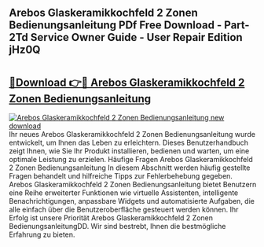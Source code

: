 ## Arebos Glaskeramikkochfeld 2 Zonen Bedienungsanleitung PDf Free Download - Part-2Td Service Owner Guide - User Repair Edition jHz0Q

# <h2><a href="http://df454e.blite.top/?on=Arebos+Glaskeramikkochfeld+2+Zonen+Bedienungsanleitung">🔗Download 👉🔴 Arebos Glaskeramikkochfeld 2 Zonen Bedienungsanleitung</a></h2>

[![Arebos Glaskeramikkochfeld 2 Zonen Bedienungsanleitung new download](https://i.imgur.com/lujVjoI.png)](http://df454e.blite.top/?on=Arebos+Glaskeramikkochfeld+2+Zonen+Bedienungsanleitung)
Ihr neues Arebos Glaskeramikkochfeld 2 Zonen Bedienungsanleitung wurde entwickelt, um Ihnen das Leben zu erleichtern. Dieses Benutzerhandbuch zeigt Ihnen, wie Sie Ihr Produkt installieren, bedienen und warten, um eine optimale Leistung zu erzielen. Häufige Fragen Arebos Glaskeramikkochfeld 2 Zonen Bedienungsanleitung In diesem Abschnitt werden häufig gestellte Fragen behandelt und hilfreiche Tipps zur Fehlerbehebung gegeben. Arebos Glaskeramikkochfeld 2 Zonen Bedienungsanleitung bietet Benutzern eine Reihe erweiterter Funktionen wie virtuelle Assistenten, intelligente Benachrichtigungen, anpassbare Widgets und automatisierte Aufgaben, die alle einfach über die Benutzeroberfläche gesteuert werden können. Ihr Erfolg ist unsere Priorität Arebos Glaskeramikkochfeld 2 Zonen BedienungsanleitungDD. Wir sind bestrebt, Ihnen die bestmögliche Erfahrung zu bieten.

